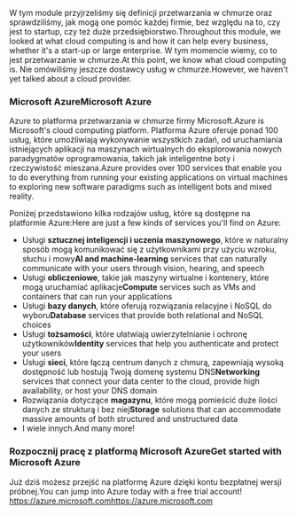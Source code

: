 <span data-ttu-id="7c359-101">W tym module przyjrzeliśmy się definicji przetwarzania w chmurze oraz sprawdziliśmy, jak mogą one pomóc każdej firmie, bez względu na to, czy jest to startup, czy też duże przedsiębiorstwo.</span><span class="sxs-lookup"><span data-stu-id="7c359-101">Throughout this module, we looked at what cloud computing is and how it can help every business, whether it's a start-up or large enterprise.</span></span> <span data-ttu-id="7c359-102">W tym momencie wiemy, co to jest przetwarzanie w chmurze.</span><span class="sxs-lookup"><span data-stu-id="7c359-102">At this point, we know what cloud computing is.</span></span> <span data-ttu-id="7c359-103">Nie omówiliśmy jeszcze dostawcy usług w chmurze.</span><span class="sxs-lookup"><span data-stu-id="7c359-103">However, we haven't yet talked about a cloud provider.</span></span>

### <a name="microsoft-azure"></a><span data-ttu-id="7c359-104">Microsoft Azure</span><span class="sxs-lookup"><span data-stu-id="7c359-104">Microsoft Azure</span></span>

<span data-ttu-id="7c359-105">Azure to platforma przetwarzania w chmurze firmy Microsoft.</span><span class="sxs-lookup"><span data-stu-id="7c359-105">Azure is Microsoft's cloud computing platform.</span></span> <span data-ttu-id="7c359-106">Platforma Azure oferuje ponad 100 usług, które umożliwiają wykonywanie wszystkich zadań, od uruchamiania istniejących aplikacji na maszynach wirtualnych do eksplorowania nowych paradygmatów oprogramowania, takich jak inteligentne boty i rzeczywistość mieszana.</span><span class="sxs-lookup"><span data-stu-id="7c359-106">Azure provides over 100 services that enable you to do everything from running your existing applications on virtual machines to exploring new software paradigms such as intelligent bots and mixed reality.</span></span>

<span data-ttu-id="7c359-107">Poniżej przedstawiono kilka rodzajów usług, które są dostępne na platformie Azure:</span><span class="sxs-lookup"><span data-stu-id="7c359-107">Here are just a few kinds of services you'll find on Azure:</span></span>

- <span data-ttu-id="7c359-108">Usługi **sztucznej inteligencji i uczenia maszynowego**, które w naturalny sposób mogą komunikować się z użytkownikami przy użyciu wzroku, słuchu i mowy</span><span class="sxs-lookup"><span data-stu-id="7c359-108">**AI and machine-learning** services that can naturally communicate with your users through vision, hearing, and speech</span></span>
- <span data-ttu-id="7c359-109">Usługi **obliczeniowe**, takie jak maszyny wirtualne i kontenery, które mogą uruchamiać aplikacje</span><span class="sxs-lookup"><span data-stu-id="7c359-109">**Compute** services such as VMs and containers that can run your applications</span></span>
- <span data-ttu-id="7c359-110">Usługi **bazy danych**, które oferują rozwiązania relacyjne i NoSQL do wyboru</span><span class="sxs-lookup"><span data-stu-id="7c359-110">**Database** services that provide both relational and NoSQL choices</span></span>
- <span data-ttu-id="7c359-111">Usługi **tożsamości**, które ułatwiają uwierzytelnianie i ochronę użytkowników</span><span class="sxs-lookup"><span data-stu-id="7c359-111">**Identity** services that help you authenticate and protect your users</span></span>
- <span data-ttu-id="7c359-112">Usługi **sieci**, które łączą centrum danych z chmurą, zapewniają wysoką dostępność lub hostują Twoją domenę systemu DNS</span><span class="sxs-lookup"><span data-stu-id="7c359-112">**Networking** services that connect your data center to the cloud, provide high availability, or host your DNS domain</span></span>
- <span data-ttu-id="7c359-113">Rozwiązania dotyczące **magazynu**, które mogą pomieścić duże ilości danych ze strukturą i bez niej</span><span class="sxs-lookup"><span data-stu-id="7c359-113">**Storage** solutions that can accommodate massive amounts of both structured and unstructured data</span></span>
- <span data-ttu-id="7c359-114">I wiele innych.</span><span class="sxs-lookup"><span data-stu-id="7c359-114">And many more!</span></span>

### <a name="get-started-with-microsoft-azure"></a><span data-ttu-id="7c359-115">Rozpocznij pracę z platformą Microsoft Azure</span><span class="sxs-lookup"><span data-stu-id="7c359-115">Get started with Microsoft Azure</span></span>

<span data-ttu-id="7c359-116">Już dziś możesz przejść na platformę Azure dzięki kontu bezpłatnej wersji próbnej.</span><span class="sxs-lookup"><span data-stu-id="7c359-116">You can jump into Azure today with a free trial account!</span></span>
<span data-ttu-id="7c359-117">https://azure.microsoft.com</span><span class="sxs-lookup"><span data-stu-id="7c359-117">https://azure.microsoft.com</span></span>
